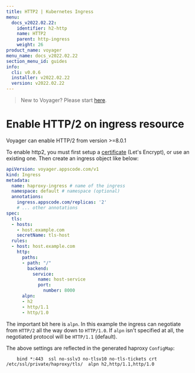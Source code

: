 ```yaml
---
title: HTTP2 | Kubernetes Ingress
menu:
  docs_v2022.02.22:
    identifier: h2-http
    name: HTTP2
    parent: http-ingress
    weight: 26
product_name: voyager
menu_name: docs_v2022.02.22
section_menu_id: guides
info:
  cli: v0.0.6
  installer: v2022.02.22
  version: v2022.02.22
---
```


> New to Voyager? Please start [here](/docs/v2022.02.22/concepts/overview).

# Enable HTTP/2 on ingress resource

Voyager can enable HTTP/2 from version >=8.0.1

To enable http2, you must first setup a [certificate](/docs/v2022.02.22/guides/certificate) (Let's Encrypt), or use an existing one. Then create an ingress object like below:

```yaml
apiVersion: voyager.appscode.com/v1
kind: Ingress
metadata:
  name: haproxy-ingress # name of the ingress
  namespace: default # namespace (optional)
  annotations:
    ingress.appscode.com/replicas: '2'
    # ... other annotations
spec:
  tls:
  - hosts:
    - host.example.com
    secretName: tls-host
  rules:
  - host: host.example.com
    http:
      paths:
      - path: "/"
        backend:
          service:
            name: host-service
            port:
              number: 8000
      alpn:
      - h2
      - http/1.1
      - http/1.0
```

The important bit here is `alpn`. In this example the ingress can negotiate from `HTTP/2` all the way down to `HTTP/1.0`. If `alpn` isn't specified at all, the negotiated protocol will be `HTTP/1.1` (default).

The above settings are reflected in the generated haproxy `ConfigMap`:

```frontend http-0_0_0_0-443
    bind *:443  ssl no-sslv3 no-tlsv10 no-tls-tickets crt /etc/ssl/private/haproxy/tls/  alpn h2,http/1.1,http/1.0
```
